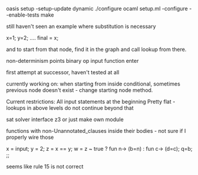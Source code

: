 oasis setup -setup-update dynamic
./configure
ocaml setup.ml -configure --enable-tests
make

still haven't seen an example where substitution is necessary

x=1;
y=2;
....
final = x;

and to start from that node, find it in the graph and call lookup from there.

non-determinism points
binary op
input
function enter

first attempt at successor, haven't tested at all

currently working on: when starting from inside conditional, sometimes previous node doesn't exist - change starting node method.

Current restrictions:
All input statements at the beginning
Pretty flat - lookups in above levels do not continue beyond that



sat solver interface
z3
or just make own module

functions with non-Unannotated_clauses inside their bodies - not sure if I properly wire those

x = input;
y = 2;
z = x == y;
w = z ~ true ? fun n-> (b=n) : fun c-> (d=c);
q=b;
;;

seems like rule 15 is not correct
